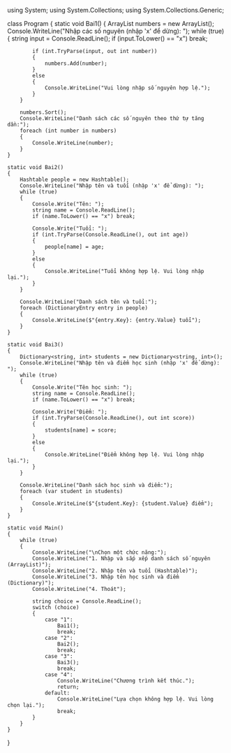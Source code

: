﻿using System;
using System.Collections;
using System.Collections.Generic;

class Program
{
    static void Bai1()
    {
        ArrayList numbers = new ArrayList();
        Console.WriteLine("Nhập các số nguyên (nhập 'x' để dừng): ");
        while (true)
        {
            string input = Console.ReadLine();
            if (input.ToLower() == "x") break;

            if (int.TryParse(input, out int number))
            {
                numbers.Add(number);
            }
            else
            {
                Console.WriteLine("Vui lòng nhập số nguyên hợp lệ.");
            }
        }

        numbers.Sort();
        Console.WriteLine("Danh sách các số nguyên theo thứ tự tăng dần:");
        foreach (int number in numbers)
        {
            Console.WriteLine(number);
        }
    }

    static void Bai2()
    {
        Hashtable people = new Hashtable();
        Console.WriteLine("Nhập tên và tuổi (nhập 'x' để dừng): ");
        while (true)
        {
            Console.Write("Tên: ");
            string name = Console.ReadLine();
            if (name.ToLower() == "x") break;

            Console.Write("Tuổi: ");
            if (int.TryParse(Console.ReadLine(), out int age))
            {
                people[name] = age;
            }
            else
            {
                Console.WriteLine("Tuổi không hợp lệ. Vui lòng nhập lại.");
            }
        }

        Console.WriteLine("Danh sách tên và tuổi:");
        foreach (DictionaryEntry entry in people)
        {
            Console.WriteLine($"{entry.Key}: {entry.Value} tuổi");
        }
    }

    static void Bai3()
    {
        Dictionary<string, int> students = new Dictionary<string, int>();
        Console.WriteLine("Nhập tên và điểm học sinh (nhập 'x' để dừng): ");
        while (true)
        {
            Console.Write("Tên học sinh: ");
            string name = Console.ReadLine();
            if (name.ToLower() == "x") break;

            Console.Write("Điểm: ");
            if (int.TryParse(Console.ReadLine(), out int score))
            {
                students[name] = score;
            }
            else
            {
                Console.WriteLine("Điểm không hợp lệ. Vui lòng nhập lại.");
            }
        }

        Console.WriteLine("Danh sách học sinh và điểm:");
        foreach (var student in students)
        {
            Console.WriteLine($"{student.Key}: {student.Value} điểm");
        }
    }

    static void Main()
    {
        while (true)
        {
            Console.WriteLine("\nChọn một chức năng:");
            Console.WriteLine("1. Nhập và sắp xếp danh sách số nguyên (ArrayList)");
            Console.WriteLine("2. Nhập tên và tuổi (Hashtable)");
            Console.WriteLine("3. Nhập tên học sinh và điểm (Dictionary)");
            Console.WriteLine("4. Thoát");

            string choice = Console.ReadLine();
            switch (choice)
            {
                case "1":
                    Bai1();
                    break;
                case "2":
                    Bai2();
                    break;
                case "3":
                    Bai3();
                    break;
                case "4":
                    Console.WriteLine("Chương trình kết thúc.");
                    return;
                default:
                    Console.WriteLine("Lựa chọn không hợp lệ. Vui lòng chọn lại.");
                    break;
            }
        }
    }
}
